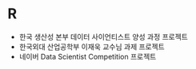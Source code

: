 # R
- 한국 생산성 본부 데이터 사이언티스트 양성 과정 프로젝트
- 한국외대 산업공학부 이재욱 교수님 과제 프로젝트
- 네이버 Data Scientist Competition 프로젝트
